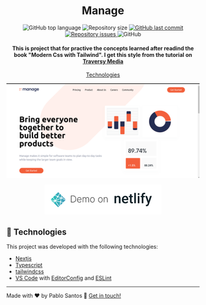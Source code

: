 <h1 align="center"> 
    Manage
</h1>

<p align="center">
  <img alt="GitHub top language" src="https://img.shields.io/github/languages/top/pablonatan/tailwind-landing-page.svg">

  <img alt="Repository size" src="https://img.shields.io/github/repo-size/pablonatan/tailwind-landing-page.svg">
  <a href="https://github.com/pablonatan/tailwind-landing-page/commits/main">
    <img alt="GitHub last commit" src="https://img.shields.io/github/last-commit/pablonatan/tailwind-landing-page.svg">
  </a>

  <a href="https://github.com/pablonatan/tailwind-landing-page/issues">
    <img alt="Repository issues" src="https://img.shields.io/github/issues/pablonatan/tailwind-landing-page.svg">
  </a>

  <img alt="GitHub" src="https://img.shields.io/github/license/pablonatan/tailwind-landing-page.svg">
</p>

<h4 align="center">
  This is project that for practive the concepts learned after readind the book "Modern Css with Tailwind". I get this style from the tutorial on  <a href="https://www.youtube.com/watch?v=dFgzHOX84xQ&t=1s" target="_blank">Traversy Media</a>
</h4>

<p align="center">
  <a href="#rocket-technologies">Technologies</a>
</p>

![App Screenshot](https://raw.githubusercontent.com/PabloNatan/tailwind-landing-page/main/public/project_hero.png)

<p align="center">
  <a href="https://jade-caramel-3cbf6f.netlify.app/" target="_blank">
    <img alt="Demo on Netlify" src="https://raw.githubusercontent.com/PabloNatan/tailwind-landing-page/main/public/button.png">
  </a>
</p>

## :rocket: Technologies

This project was developed with the following technologies:

- [Nextjs](https://nextjs.org/)
- [Typescript][ts]
- [tailwindcss](https://tailwindcss.com/)
- [VS Code][vscode] with [EditorConfig][vceditconfig] and [ESLint][vceslint]

---

Made with ♥ by Pablo Santos :wave: [Get in touch!](https://www.linkedin.com/in/pablo-santos-a241b621b/)

[ts]: https://www.typescriptlang.org
[vscode]: https://code.visualstudio.com/
[yarn]: https://yarnpkg.com/
[vceditconfig]: https://marketplace.visualstudio.com/items?itemName=EditorConfig.EditorConfig
[vceslint]: https://marketplace.visualstudio.com/items?itemName=dbaeumer.vscode-eslint

